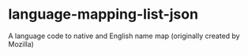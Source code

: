 # language-mapping-list-json
A language code to native and English name map (originally created by Mozilla)
